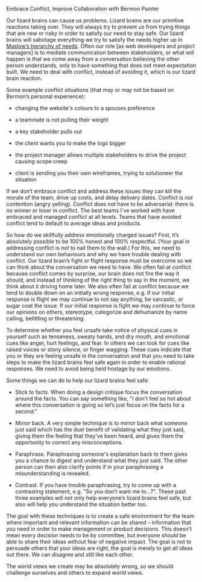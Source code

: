 Embrace Conflict, Improve Collaboration with Bermon Painter

Our lizard brains can cause us problems. Lizard brains are our primitive reactions taking over. They will always try to prevent us from trying things that are new or risky in order to satisfy our need to stay safe. Our lizard brains will sabotage everything we try to satisfy the needs higher up in[ Maslow’s hierarchy of needs](https://en.wikipedia.org/wiki/Maslow%27s_hierarchy_of_needs). Often our role [as web developers and project managers] is to mediate communication between stakeholders, or what will happen is that we come away from a conversation believing the other person understands, only to have something that does not meet expectation built. We need to deal with conflict, instead of avoiding it, which is our lizard brain reaction.

Some example conflict situations (that may or may not be based on Bermon’s personal experience):

* changing the website's colours to a spouses preference

* a teammate is not pulling their weight

* a key stakeholder pulls out

* the client wants you to make the logo bigger

* the project manager allows multiple stakeholders to drive the project causing scope creep

* client is sending you their own wireframes, trying to solutioneer the situation

If we don’t embrace conflict and address these issues they can kill the morale of the team, drive up costs, and delay delivery dates. Conflict is *not* contention (angry yelling). Conflict does not have to be adversarial: there is no winner or loser in conflict. The best teams I've worked with have embraced and managed conflict at all levels. Teams that have avoided conflict tend to default to average ideas and products.

So how do we skillfully address emotionally charged issues? First, it’s absolutely possible to be 100% honest and 100% respectful. (Your goal in addressing conflict is *not* to nail them to the wall.) For this, we need to understand our own behaviours and why we have trouble dealing with conflict. Our lizard brain’s fight or flight response must be overcome so we can think about the conversation we need to have. We often fail at conflict because conflict comes by surprise, our brain does not fire the way it should, and instead of thinking of the right thing to say in the moment, we think about it driving home later. We also often fail at conflict because we tend to double down on an initially wrong response, e.g. if our initial response is flight we may continue to not say anything, be sarcastic, or sugar coat the issue. If our initial response is fight we may continue to force our opinions on others, stereotype, categorize and dehumanize by name calling, belittling or threatening.

To determine whether you feel unsafe take notice of physical cues in yourself such as tenseness, sweaty hands, and dry mouth, and emotional cues like anger, hurt feelings, and fear. In others we can look for cues like raised voices or stony silence, or finger wagging. These cues indicate that you or they are feeling unsafe in the conversation and that you need to take steps to make the lizard brains feel safe again in order to enable rational responses. We need to avoid being held hostage by our emotions.

Some things we can do to help our lizard brains feel safe:

* Stick to facts. When doing a design critique focus the conversation around the facts. You can say something like, "I don’t feel so hot about where this conversation is going so let’s just focus on the facts for a second."

* Mirror back. A very simple technique is to mirror back what someone just said which has the duel benefit of validating what they just said, giving them the feeling that they’ve been heard, and gives them the opportunity to correct any misconceptions.

* Paraphrase. Paraphrasing someone's explanation back to them gives you a chance to digest and understand what they just said. The other person can then also clarify points if in your paraphrasing a misunderstanding is revealed.

* Contrast. If you have trouble paraphrasing, try to come up with a contrasting statement, e.g. "So you don’t want me to…?". These past three examples will not only help everyone’s lizard brains feel safe, but also will help you understand the situation better too.

The goal with these techniques is to create a safe environment for the team where important and relevant information can be shared – information that you need in order to make management or product decisions. This doesn’t mean every decision needs to be by committee, but everyone *should* be able to share their ideas without fear of negative impact. The goal is not to persuade others that your ideas are right, the goal is merely to get all ideas out there. We can disagree and still like each other.

The world views we create may be absolutely wrong, so we should challenge ourselves and others to expand world views. 

